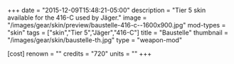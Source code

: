 +++
date = "2015-12-09T15:48:21-05:00"
description = "Tier 5 skin available for the 416-C used by Jäger."
image = "/images/gear/skin/preview/baustelle-416-c--1600x900.jpg"
mod-types = "skin"
tags = ["skin","Tier 5","Jäger","416-C"]
title = "Baustelle"
thumbnail = "/images/gear/skin/baustelle-th.jpg"
type = "weapon-mod"

[cost]
  renown = ""
  credits = "720"
  units = ""
+++
